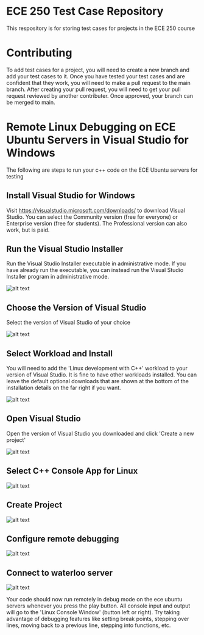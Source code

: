 # ECE 250 Test Case Repository
This respository is for storing test cases for projects in the ECE 250 course

# Contributing
To add test cases for a project, you will need to create a new branch and add your test cases to it. Once you have tested your test cases and are confident that they work, you will need to make a pull request to the main branch. After creating your pull request, you will need to get your pull request reviewed by another contributer. Once approved, your branch can be merged to main.

# Remote Linux Debugging on ECE Ubuntu Servers in Visual Studio for Windows
The following are steps to run your c++ code on the ECE Ubuntu servers for testing

## Install Visual Studio for Windows
Visit https://visualstudio.microsoft.com/downloads/ to download Visual Studio. You can select the Community version (free for everyone) or Enterprise version (free for students). The Professional version can also work, but is paid.

## Run the Visual Studio Installer
Run the Visual Studio Installer executable in administrative mode. If you have already run the executable, you can instead run the Visual Studio Installer program in administrative mode.

![alt text](https://cdn.discordapp.com/attachments/784836147280216078/799357645953433640/unknown.png)

## Choose the Version of Visual Studio
Select the version of Visual Studio of your choice

![alt text](https://cdn.discordapp.com/attachments/784836147280216078/799357986060632094/unknown.png)

## Select Workload and Install
You will need to add the 'Linux development with C++' workload to your version of Visual Studio. It is fine to have other workloads installed. You can leave the default optional downloads that are shown at the bottom of the installation details on the far right if you want.

![alt text](https://cdn.discordapp.com/attachments/784836147280216078/799495017542189107/unknown.png)

## Open Visual Studio
Open the version of Visual Studio you downloaded and click 'Create a new project'

![alt text](https://cdn.discordapp.com/attachments/784836147280216078/799491094089957386/unknown.png)

## Select C++ Console App for Linux

![alt text](https://cdn.discordapp.com/attachments/784836147280216078/799491407554412554/unknown.png)

## Create Project
![alt text](https://cdn.discordapp.com/attachments/784836147280216078/799491891140886528/unknown.png)

## Configure remote debugging
![alt text](https://cdn.discordapp.com/attachments/784836147280216078/799496978287427604/unknown.png)

## Connect to waterloo server
![alt text](https://cdn.discordapp.com/attachments/784836147280216078/799497403131625532/unknown.png)

Your code should now run remotely in debug mode on the ece ubuntu servers whenever you press the play button. All console input and output will go to the 'Linux Console Window' (button left or right). Try taking advantage of debugging features like setting break points, stepping over lines, moving back to a previous line, stepping into functions, etc.
